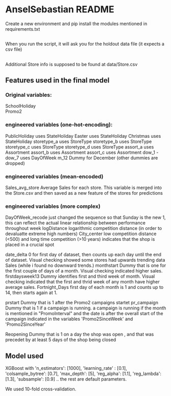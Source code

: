 # AnselSebastian README

Create a new environment and pip install the modules mentioned in requirements.txt

##
When you run the script, it will ask you for the holdout data file (it expects a csv file)

##
Additional Store info is supposed to be found at data/Store.csv


## Features used in the final model

### Original variables:
SchoolHoliday          
Promo2                 

### engineered variables (one-hot-encoding):

PublicHoliday          uses StateHoliday
Easter                 uses StateHoliday
Christmas              uses StateHoliday
storetype_a            uses StoreType
storetype_b            uses StoreType
storetype_c            uses StoreType
storetype_d            uses StoreType
assort_a               uses Assortment
assort_b               uses Assortment
assort_c               uses Assortment
dow_1 - dow_7          uses DayOfWeek
m_12                   Dummy for December (other dummies are dropped)

### engineered variables (mean-encoded)
Sales_avg_store        Average Sales for each store. This variable is merged into the Store.csv and then saved as a new feature of the stores for predictions

### engineered variables (more complex)
DayOfWeek_recode       just changed the sequence so that Sunday is the new 1, this can reflect the actual linear relationship between performance throughout week
logDistance            logarithmic competition distance (in order to devaluatte extreme high numbers)
City_center            low competition distance (<500) and long time competition (>10 years) indicates that the shop is placed in a crucial spot


date_delta             0 for first day of dataset, then counts up each day until the end of dataset. Visual checking showed some stores had upwards trending data Sales (while i found no downward trends.)
monthstart             Dummy that is one for the first couple of days of a month. Visual checking indicated higher sales.
firstdaysweek13        Dummy identifies first and third week of month. Visual checking indicated that the first and thrid week of any month have higher average sales. 
Fortnight_Days         first day of each month is 1 and counts up to 14, then starts again at 1. 


prstart                Dummy that is 1 after the Promo2 campaigns startet
pr_campaign            Dummy that is 1 if a campaign is running. a campaign is running if the month is mentioned in "PromoInterval" and the date is
                        after the overall start of the campaign indicated in the variables 'Promo2SinceWeek' and 'Promo2SinceYear'
                       
Reopening              Dummy that is 1 on a day the shop was open , and that was precedet by at least 5 days of the shop being closed



## Model used

XGBoost with 
    'n_estimators': [1000],
    'learning_rate' : [0.1],
    'colsample_bytree': [0.7],
    'max_depth': [5],
    'reg_alpha': [1.1],
    'reg_lambda': [1.3],
    'subsample': [0.9]
.. the rest are default parameters. 

We used 10-fold cross-validation.



